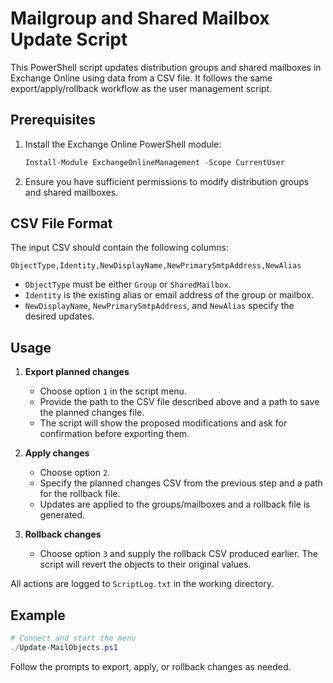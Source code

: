 # Mailgroup and Shared Mailbox Update Script

This PowerShell script updates distribution groups and shared mailboxes in Exchange Online using data from a CSV file. It follows the same export/apply/rollback workflow as the user management script.

## Prerequisites

1. Install the Exchange Online PowerShell module:
   ```powershell
   Install-Module ExchangeOnlineManagement -Scope CurrentUser
   ```
2. Ensure you have sufficient permissions to modify distribution groups and shared mailboxes.

## CSV File Format

The input CSV should contain the following columns:

```plaintext
ObjectType,Identity,NewDisplayName,NewPrimarySmtpAddress,NewAlias
```

- `ObjectType` must be either `Group` or `SharedMailbox`.
- `Identity` is the existing alias or email address of the group or mailbox.
- `NewDisplayName`, `NewPrimarySmtpAddress`, and `NewAlias` specify the desired updates.

## Usage

1. **Export planned changes**
   - Choose option `1` in the script menu.
   - Provide the path to the CSV file described above and a path to save the planned changes file.
   - The script will show the proposed modifications and ask for confirmation before exporting them.

2. **Apply changes**
   - Choose option `2`.
   - Specify the planned changes CSV from the previous step and a path for the rollback file.
   - Updates are applied to the groups/mailboxes and a rollback file is generated.

3. **Rollback changes**
   - Choose option `3` and supply the rollback CSV produced earlier. The script will revert the objects to their original values.

All actions are logged to `ScriptLog.txt` in the working directory.

## Example

```powershell
# Connect and start the menu
./Update-MailObjects.ps1
```

Follow the prompts to export, apply, or rollback changes as needed.
